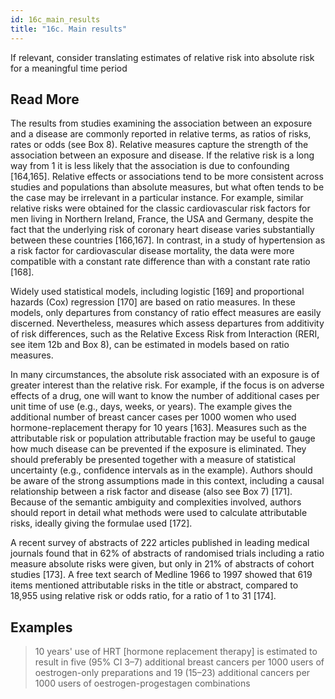 ```yaml
---
id: 16c_main_results
title: "16c. Main results"
---
```

If relevant, consider translating estimates of relative risk into absolute risk for a meaningful time period

## Read More

The results from studies examining the association between an exposure and a disease are commonly reported in relative terms, as ratios of risks, rates or odds (see Box 8). Relative measures capture the strength of the association between an exposure and disease. If the relative risk is a long way from 1 it is less likely that the association is due to confounding [164,165]. Relative effects or associations tend to be more consistent across studies and populations than absolute measures, but what often tends to be the case may be irrelevant in a particular instance. For example, similar relative risks were obtained for the classic cardiovascular risk factors for men living in Northern Ireland, France, the USA and Germany, despite the fact that the underlying risk of coronary heart disease varies substantially between these countries [166,167]. In contrast, in a study of hypertension as a risk factor for cardiovascular disease mortality, the data were more compatible with a constant rate difference than with a constant rate ratio [168].

Widely used statistical models, including logistic [169] and proportional hazards (Cox) regression [170] are based on ratio measures. In these models, only departures from constancy of ratio effect measures are easily discerned. Nevertheless, measures which assess departures from additivity of risk differences, such as the Relative Excess Risk from Interaction (RERI, see item 12b and Box 8), can be estimated in models based on ratio measures.

In many circumstances, the absolute risk associated with an exposure is of greater interest than the relative risk. For example, if the focus is on adverse effects of a drug, one will want to know the number of additional cases per unit time of use (e.g., days, weeks, or years). The example gives the additional number of breast cancer cases per 1000 women who used hormone-replacement therapy for 10 years [163]. Measures such as the attributable risk or population attributable fraction may be useful to gauge how much disease can be prevented if the exposure is eliminated. They should preferably be presented together with a measure of statistical uncertainty (e.g., confidence intervals as in the example). Authors should be aware of the strong assumptions made in this context, including a causal relationship between a risk factor and disease (also see Box 7) [171]. Because of the semantic ambiguity and complexities involved, authors should report in detail what methods were used to calculate attributable risks, ideally giving the formulae used [172].

A recent survey of abstracts of 222 articles published in leading medical journals found that in 62% of abstracts of randomised trials including a ratio measure absolute risks were given, but only in 21% of abstracts of cohort studies [173]. A free text search of Medline 1966 to 1997 showed that 619 items mentioned attributable risks in the title or abstract, compared to 18,955 using relative risk or odds ratio, for a ratio of 1 to 31 [174].

## Examples

> 10 years' use of HRT [hormone replacement therapy] is estimated to result in five (95% CI 3–7) additional breast cancers per 1000 users of oestrogen-only preparations and 19 (15–23) additional cancers per 1000 users of oestrogen-progestagen combinations